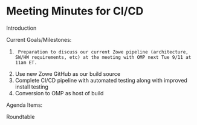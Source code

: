 # Meeting Minutes for CI/CD

Introduction

Current Goals/Milestones:

1.      Preparation to discuss our current Zowe pipeline (architecture, SW/HW requirements, etc) at the meeting with OMP next Tue 9/11 at 11am ET.
2.	Use new Zowe GitHub as our build source
3.	Complete CI/CD pipeline with automated testing along with improved install testing
4.	Conversion to OMP as host of build

Agenda Items:

Roundtable

